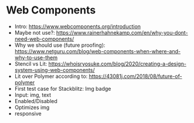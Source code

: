 # Web Components
- Intro: https://www.webcomponents.org/introduction
- Maybe not use?: https://www.rainerhahnekamp.com/en/why-you-dont-need-web-components/
- Why we should use (future proofing): https://www.netguru.com/blog/web-components-when-where-and-why-to-use-them
- Stencil vs Lit: https://whoisryosuke.com/blog/2020/creating-a-design-system-using-web-components/
- Lit over Polymer according to: https://43081j.com/2018/08/future-of-polymer
- First test case for Stackblitz: Img badge
- Input: img, text
- Enabled/Disabled
- Optimizes img
- responsive